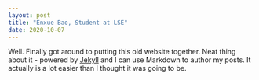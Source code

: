 ```yaml
---
layout: post
title: "Enxue Bao, Student at LSE"
date: 2020-10-07
---
```


Well. Finally got around to putting this old website together. 
Neat thing about it - powered by [Jekyll](http://jekyllrb.com) and I can use Markdown to author my posts. 
It actually is a lot easier than I thought it was going to be.
